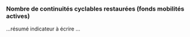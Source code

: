 <h3 class="mb-2">
 Nombre de continuités cyclables restaurées (fonds mobilités actives)
</h3>
<p>

...résumé indicateur à écrire ...

</p>
